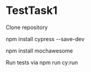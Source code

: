 # TestTask1

Clone repository 

npm install cypress --save-dev

npm install mochawesome

Run tests via npm run cy:run

